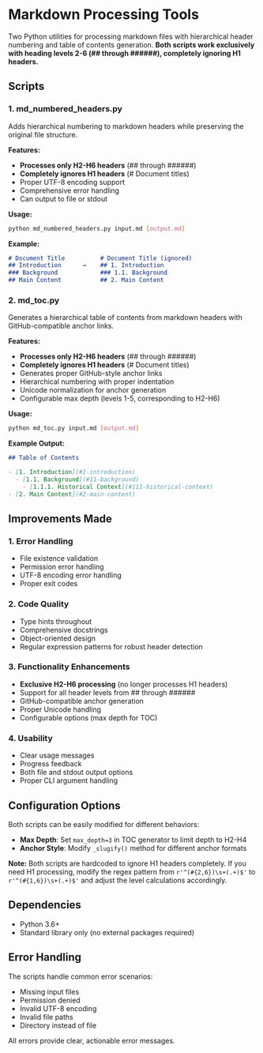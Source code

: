 # Markdown Processing Tools

Two Python utilities for processing markdown files with hierarchical header numbering and table of contents generation. **Both scripts work exclusively with heading levels 2-6 (## through ######), completely ignoring H1 headers.**

## Scripts

### 1. md_numbered_headers.py

Adds hierarchical numbering to markdown headers while preserving the original file structure.

**Features:**
- **Processes only H2-H6 headers** (## through ######)
- **Completely ignores H1 headers** (# Document titles)
- Proper UTF-8 encoding support
- Comprehensive error handling
- Can output to file or stdout

**Usage:**
```bash
python md_numbered_headers.py input.md [output.md]
```

**Example:**
```markdown
# Document Title          # Document Title (ignored)
## Introduction      →    ## 1. Introduction  
### Background            ### 1.1. Background
## Main Content           ## 2. Main Content
```

### 2. md_toc.py

Generates a hierarchical table of contents from markdown headers with GitHub-compatible anchor links.

**Features:**
- **Processes only H2-H6 headers** (## through ######)
- **Completely ignores H1 headers** (# Document titles)
- Generates proper GitHub-style anchor links
- Hierarchical numbering with proper indentation
- Unicode normalization for anchor generation
- Configurable max depth (levels 1-5, corresponding to H2-H6)

**Usage:**
```bash
python md_toc.py input.md [output.md]
```

**Example Output:**
```markdown
## Table of Contents

- [1. Introduction](#1-introduction)
  - [1.1. Background](#11-background)
    - [1.1.1. Historical Context](#111-historical-context)
- [2. Main Content](#2-main-content)
```

## Improvements Made

### 1. Error Handling
- File existence validation
- Permission error handling
- UTF-8 encoding error handling
- Proper exit codes

### 2. Code Quality
- Type hints throughout
- Comprehensive docstrings
- Object-oriented design
- Regular expression patterns for robust header detection

### 3. Functionality Enhancements
- **Exclusive H2-H6 processing** (no longer processes H1 headers)
- Support for all header levels from ## through ######
- GitHub-compatible anchor generation
- Proper Unicode handling
- Configurable options (max depth for TOC)

### 4. Usability
- Clear usage messages
- Progress feedback
- Both file and stdout output options
- Proper CLI argument handling

## Configuration Options

Both scripts can be easily modified for different behaviors:

- **Max Depth**: Set `max_depth=3` in TOC generator to limit depth to H2-H4
- **Anchor Style**: Modify `_slugify()` method for different anchor formats

**Note:** Both scripts are hardcoded to ignore H1 headers completely. If you need H1 processing, modify the regex pattern from `r'^(#{2,6})\s+(.+)$'` to `r'^(#{1,6})\s+(.+)$'` and adjust the level calculations accordingly.

## Dependencies

- Python 3.6+
- Standard library only (no external packages required)

## Error Handling

The scripts handle common error scenarios:
- Missing input files
- Permission denied
- Invalid UTF-8 encoding
- Invalid file paths
- Directory instead of file

All errors provide clear, actionable error messages.
